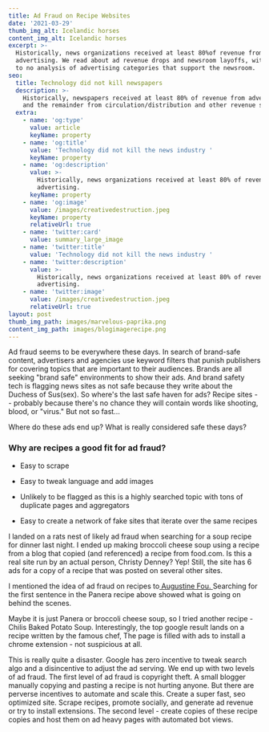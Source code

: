```yaml
---
title: Ad Fraud on Recipe Websites
date: '2021-03-29'
thumb_img_alt: Icelandic horses
content_img_alt: Icelandic horses
excerpt: >-
  Historically, news organizations received at least 80%of revenue from
  advertising. We read about ad revenue drops and newsroom layoffs, with little
  to no analysis of advertising categories that support the newsroom.
seo:
  title: Technology did not kill newspapers
  description: >-
    Historically, newspapers received at least 80% of revenue from advertising
    and the remainder from circulation/distribution and other revenue sources
  extra:
    - name: 'og:type'
      value: article
      keyName: property
    - name: 'og:title'
      value: 'Technology did not kill the news industry '
      keyName: property
    - name: 'og:description'
      value: >-
        Historically, news organizations received at least 80% of revenue from
        advertising. 
      keyName: property
    - name: 'og:image'
      value: /images/creativedestruction.jpeg
      keyName: property
      relativeUrl: true
    - name: 'twitter:card'
      value: summary_large_image
    - name: 'twitter:title'
      value: 'Technology did not kill the news industry '
    - name: 'twitter:description'
      value: >-
        Historically, news organizations received at least 80% of revenue from
        advertising. 
    - name: 'twitter:image'
      value: /images/creativedestruction.jpeg
      relativeUrl: true
layout: post
thumb_img_path: images/marvelous-paprika.png
content_img_path: images/blogimagerecipe.png
---
```

Ad fraud seems to be everywhere these days. In search of brand-safe content, advertisers and agencies use keyword filters that punish publishers for covering topics that are important to their audiences. Brands are all seeking "brand safe" environments to show their ads. And brand safety tech is flagging news sites as not safe because they write about the Duchess of Sus(sex). So where's the last safe haven for ads? Recipe sites -- probably because there's no chance they will contain words like shooting, blood, or "virus." But not so fast...


Where do these ads end up? What is really considered safe these days? 

### Why are recipes a good fit for ad fraud?

*   Easy to scrape

*   Easy to tweak language and add images

*   Unlikely to be flagged as this is a highly searched topic with tons of duplicate pages and aggregators

*   Easy to create a network of fake sites that iterate over the same recipes

I landed on a rats nest of likely ad fraud when searching for a soup recipe for dinner last night. I ended up making broccoli cheese soup using a recipe from a blog that copied (and referenced) a recipe from food.com. Is this a real site run by an actual person, Christy Denney? Yep! Still, the site has 6 ads for a copy of a recipe that was posted on several other sites.



I mentioned the idea of ad fraud on recipes to[ Augustine Fou. ](www.fouanalytics.com)Searching for the first sentence in the Panera recipe above showed what is going on behind the scenes.



Maybe it is just Panera or broccoli cheese soup, so I tried another recipe - Chilis Baked Potato Soup. Interestingly, the top google result lands on a recipe written by the famous chef, The page is filled with ads to install a chrome extension - not suspicious at all.

This is really quite a disaster.  Google has zero incentive to tweak search algo and a disincentive to adjust the ad serving.
We end up with two levels of ad fraud. The first level of ad fraud is copyright theft. A small blogger manually copying and pasting a recipe is not hurting anyone. But there are perverse incentives to automate and scale this. Create a super fast, seo optimized site.  Scrape recipes, promote socially, and generate ad revenue or try to install extensions.  The second level - create copies of these recipe copies and host them on ad heavy pages with automated bot views.
